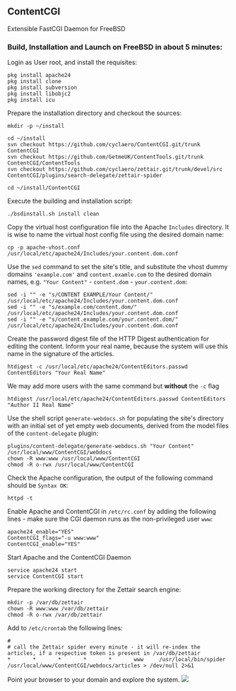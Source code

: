 ## ContentCGI
Extensible FastCGI Daemon for FreeBSD


### Build, Installation and Launch on FreeBSD in about 5 minutes:

Login as User root, and install the requisites:

    pkg install apache24
    pkg install clone
    pkg install subversion
    pkg install libobjc2
    pkg install icu


Prepare the installation directory and checkout the sources:

    mkdir -p ~/install

    cd ~/install
    svn checkout https://github.com/cyclaero/ContentCGI.git/trunk ContentCGI
    svn checkout https://github.com/GetmeUK/ContentTools.git/trunk ContentCGI/ContentTools
    svn checkout https://github.com/cyclaero/zettair.git/trunk/devel/src ContentCGI/plugins/search-delegate/zettair-spider

    cd ~/install/ContentCGI

Execute the building and installation script:

    ./bsdinstall.sh install clean


Copy the virtual host configuration file into the Apache `Includes` directory. It is wise to name the virtual host config file using the desired domain name:

    cp -p apache-vhost.conf /usr/local/etc/apache24/Includes/your.content.dom.conf

Use the `sed` command  to set the site's title, and substitute the vhost dummy domains `'example.com'` and `content.examle.com` to the desired domain names, e.g. `"Your Content"` - `content.dom` - `your.content.dom`:

    sed -i "" -e "s/CONTENT EXAMPLE/Your Content/"         /usr/local/etc/apache24/Includes/your.content.dom.conf
    sed -i "" -e "s/example.com/content.dom/"              /usr/local/etc/apache24/Includes/your.content.dom.conf
    sed -i "" -e "s/content.example.com/your.content.dom/" /usr/local/etc/apache24/Includes/your.content.dom.conf


Create the password digest file of the HTTP Digest authentication for editing the content. Inform your real name, because the system will use this name in the signature of the articles.

    htdigest -c /usr/local/etc/apache24/ContentEditors.passwd ContentEditors "Your Real Name"

We may add more users with the same command but __without__ the `-c` flag

    htdigest /usr/local/etc/apache24/ContentEditors.passwd ContentEditors "Author II Real Name"


Use the shell script `generate-webdocs.sh` for populating the site's directory with an initial set of yet empty web documents, derived from the model files of the `content-delegate` plugin:

    plugins/content-delegate/generate-webdocs.sh "Your Content" /usr/local/www/ContentCGI/webdocs
    chown -R www:www /usr/local/www/ContentCGI
    chmod -R o-rwx /usr/local/www/ContentCGI


Check the Apache configuration, the output of the following command should be `Syntax OK`:

    httpd -t

Enable Apache and ContentCGI in `/etc/rc.conf` by adding the following lines - make sure the CGI daemon runs as the non-privileged user `www`:

    apache24_enable="YES"
    ContentCGI_flags="-u www:www"
    ContentCGI_enable="YES"

Start Apache and the ContentCGI Daemon

    service apache24 start
    service ContentCGI start


Prepare the working directory for the Zettair search engine:

    mkdir -p /var/db/zettair
    chown -R www:www /var/db/zettair
    chmod -R o-rwx /var/db/zettair

Add to `/etc/crontab` the following lines:

    #
    # call the Zettair spider every minute - it will re-index the articles, if a respective token is present in /var/db/zettair
    *       *       *       *       *       www     /usr/local/bin/spider /usr/local/www/ContentCGI/webdocs/articles > /dev/null 2>&1


Point your browser to your domain and explore the system.
<A href="https://obsigna.com/"><IMG src="https://obsigna.com/articles/media/2018/Obsigna's Test.png"></A>
